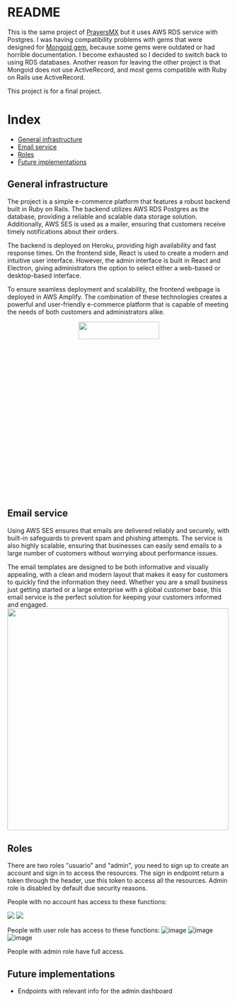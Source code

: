 # README

This is the same project of [PrayersMX](https://github.com/luisMartinez011/prayersMX) but it uses AWS RDS service with Postgres. I was having compatibility problems with gems that were designed for [Mongoid gem](https://github.com/mongodb/mongoid), because some gems were outdated or had horrible documentation. I become exhausted so I decided to switch back to using RDS databases. Another reason for leaving the other project is that Mongoid does not use ActiveRecord, and most gems compatible with Ruby on Rails use ActiveRecord.

This project is for a final project.

# Index 
* [General infrastructure](#general-infrastructure)
* [Email service](#email-service)
* [Roles](#roles)
* [Future implementations](#future-implementations)




## General infrastructure 
The project is a simple e-commerce platform that features a robust backend built in Ruby on Rails. The backend utilizes AWS RDS Postgres as the database, providing a reliable and scalable data storage solution. Additionally, AWS SES is used as a mailer, ensuring that customers receive timely notifications about their orders.

The backend is deployed on Heroku, providing high availability and fast response times. On the frontend side, React is used to create a modern and intuitive user interface. However, the admin interface is built in React and Electron, giving administrators the option to select either a web-based or desktop-based interface.

To ensure seamless deployment and scalability, the frontend webpage is deployed in AWS Amplify. The combination of these technologies creates a powerful and user-friendly e-commerce platform that is capable of meeting the needs of both customers and administrators alike.
<div style="text-align: center;">
  <img src="https://user-images.githubusercontent.com/95190949/223038557-35add4bf-574a-4831-94f3-05d3c33a7468.png"  width="60%" height="10%" >
</div>

## Email service 
Using AWS SES ensures that emails are delivered reliably and securely, with built-in safeguards to prevent spam and phishing attempts. The service is also highly scalable, ensuring that businesses can easily send emails to a large number of customers without worrying about performance issues.

The email templates are designed to be both informative and visually appealing, with a clean and modern layout that makes it easy for customers to quickly find the information they need. Whether you are a small business just getting started or a large enterprise with a global customer base, this email service is the perfect solution for keeping your customers informed and engaged.
<img src="https://user-images.githubusercontent.com/95190949/223040630-68f60857-8f50-4c27-9cce-4ed8af5cb09e.png" width=500>

## Roles
There are two roles "usuario" and "admin", you need to sign up to create an account and sign in to access the resources. The sign in endpoint return a token through the header, use this token to access all the resources. Admin role is disabled by default due security reasons.

People with no account has access to these functions: 

  
<img src="https://user-images.githubusercontent.com/95190949/221461552-b361fbcf-d7d9-4271-b355-baba597dcf65.png">
<img src="https://user-images.githubusercontent.com/95190949/221464675-40256c7f-737b-40d5-b540-9f1d6095df4a.png">


People with user role has access to these functions: 
![image](https://user-images.githubusercontent.com/95190949/221464216-8dea2db0-4c6a-4d48-9ae9-52acdf94aaca.png)
![image](https://user-images.githubusercontent.com/95190949/221464534-127d6e01-21b1-4181-a1ea-6be03f625407.png)
![image](https://user-images.githubusercontent.com/95190949/221464675-40256c7f-737b-40d5-b540-9f1d6095df4a.png)


People with admin role have full access.

## Future implementations
<ul>
  <li>Endpoints with relevant info for the admin dashboard</li>

</ul>





